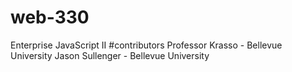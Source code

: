 # web-330
Enterprise JavaScript II #contributors Professor Krasso - Bellevue University Jason Sullenger - Bellevue University
